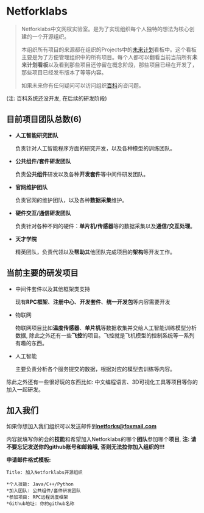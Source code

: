 # Netforklabs
> Netforklabs中文网杈实验室。是为了实现组织每个人独特的想法为核心创建的一个开源组织。
> 
> 本组织所有项目的来源都在组织的Projects中的[未来计划](https://github.com/orgs/netforklabs/projects/1)看板中。这个看板主要是为了方便管理组织中的所有项目。每个人都可以翻看当前当前所有**未来计划看板**以及看到那些项目还停留在概念阶段，那些项目已经在开发了，那些项目已经发布版本了等等内容。
>
> 如果未来你有任何疑问可以访问组织[百科]()询咨问题。

(注: 百科系统还没开发, 在后续的研发阶段)

## 目前项目团队总数(6)

  - **人工智能研究团队**
    
    负责针对人工智能程序方面的研究开发，以及各种模型的训练团队。
    
  - **公共组件/套件研发团队**

    负责**公共组件**研发以及各种**开发套件**等中间件研发团队。

  - **官网维护团队**

    负责官网的维护团队，以及各种**数据采集**维护。

  - **硬件交互/通信研发团队**

    负责针对各种不同的硬件：**单片机/传感器**等的数据采集以及**通信/交互处理**。

  - **天才学院**

    精英团队，负责代领以及**帮助**其他团队完成项目的**架构**等开发工作。
    
## 当前主要的研发项目

  - 中间件套件以及其他框架类支持
    
    现有**RPC框架**、**注册中心**、**开发套件**、**统一开发包**等内容需要开发
    
  - 物联网

    物联网项目比如**温度传感器**、**单片机**等数据收集并交给人工智能训练模型分析数据, 除此之外还有一些**飞控**的项目。飞控就是飞机模型的控制系统等一系列有趣的东西。

  - 人工智能

    主要负责分析各个服务提交的数据，根据对应的模型去训练等内容。
   
除此之外还有一些很好玩的东西比如: 中文编程语言、3D可视化工具等项目等你的加入一起研发。


## 加入我们

如果你想加入我们组织可以发送邮件到**netforks@foxmail.com**

内容就填写你的会的**技能**和希望加入Netforklabs的哪个**团队**参加哪个**项目**, **注: 请不要忘记发送你的github账号和邮箱哦, 否则无法拉你加入组织的!!!**

**申请邮件格式模板:**

    Title: 加入Netforklabs开源组织
    
    *个人技能: Java/C++/Python
    *加入团队: 公共组件/套件研发团队
    *参加项目: RPC远程调度框架
    *Github地址: 你的github名称
